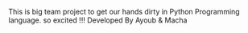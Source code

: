 This is big team project to get our hands dirty in Python Programming language.
so excited !!!
Developed By Ayoub & Macha

